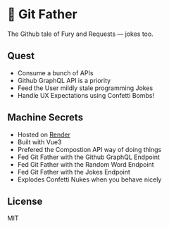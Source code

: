 # 🐙 Git Father
The Github tale of Fury and Requests — jokes too.

## Quest

- Consume a bunch of APIs
- Github GraphQL API is a priority
- Feed the User mildly stale programming Jokes
- Handle UX Expectations using Confetti Bombs! 

## Machine Secrets

- Hosted on [Render](https://render.com)
- Built with Vue3
- Prefered the Compostion API way of doing things
- Fed Git Father with the Github GraphQL Endpoint
- Fed Git Father with the Random Word Endpoint
- Fed Git Father with the Jokes Endpoint
- Explodes Confetti Nukes when you behave nicely

## License

MIT
